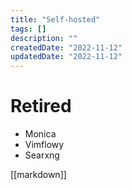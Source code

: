 ```yaml
---
title: "Self-hosted"
tags: []
description: ""
createdDate: "2022-11-12"
updatedDate: "2022-11-12"
---
```

# Retired
- Monica
- Vimflowy
- Searxng

[[markdown]]
